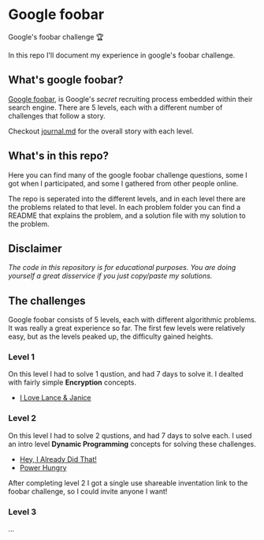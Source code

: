 # Google foobar
Google's foobar challenge 🏆

In this repo I'll document my experience in google's foobar challenge.

## What's google foobar?
[Google foobar](https://foobar.withgoogle.com), is Google's *secret* recruiting process embedded within their search engine. There are 5 levels, each with a different number of challenges that follow a story.

Checkout [journal.md](https://github.com/itsidohirsh/google-foobar/blob/master/journal.md) for the overall story with each level.


## What's in this repo?
Here you can find many of the google foobar challenge questions, some I got when I participated, and some I gathered from other people online.

The repo is seperated into the different levels, and in each level there are the problems related to that level. In each problem folder you can find a README that explains the problem, and a solution file with my solution to the problem.


## Disclaimer
_The code in this repository is for educational purposes.
You are doing yourself a great disservice if you just copy/paste my
solutions._


## The challenges
Google foobar consists of 5 levels, each with different algorithmic problems. It was really a great experience so far. The first few levels were relatively easy, but as the levels peaked up, the difficulty gained heights.

### Level 1
On this level I had to solve 1 qustion, and had 7 days to solve it. I dealted with fairly simple **Encryption** concepts.
- [I Love Lance & Janice](https://github.com/itsidohirsh/google-foobar/tree/master/level-1/i-love-lance-janice)

### Level 2
On this level I had to solve 2 qustions, and had 7 days to solve each. I used an intro level **Dynamic Programming** concepts for solving these challenges.
- [Hey, I Already Did That!](https://github.com/itsidohirsh/google-foobar/tree/master/level-2/hey-i-already-did-that)
- [Power Hungry](https://github.com/itsidohirsh/google-foobar/tree/master/level-2/power-hungry)

After completing level 2 I got a single use shareable inventation link to the foobar challenge, so I could invite anyone I want!

### Level 3
...
